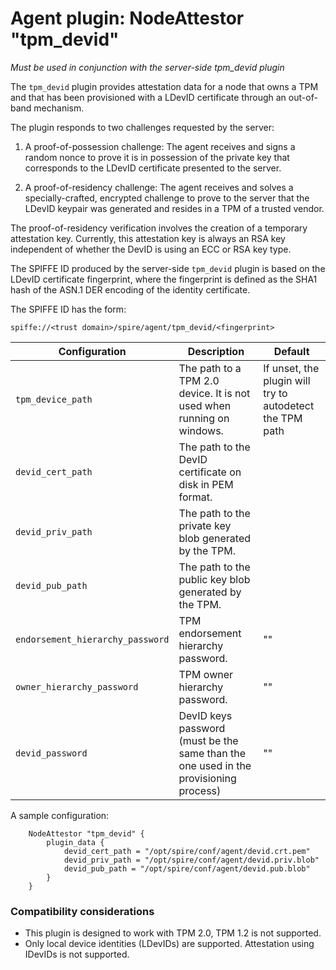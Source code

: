 # Agent plugin: NodeAttestor "tpm_devid"

*Must be used in conjunction with the server-side tpm_devid plugin*

The `tpm_devid` plugin provides attestation data for a node that owns a TPM
and that has been provisioned with a LDevID certificate through an out-of-band
mechanism.

The plugin responds to two challenges requested by the server:

1. A proof-of-possession challenge: The agent receives and signs a random nonce
to prove it is in possession of the private key that corresponds to the LDevID
certificate presented to the server.

2. A proof-of-residency challenge: The agent receives and solves a
specially-crafted, encrypted challenge to prove to the server that the LDevID
keypair was generated and resides in a TPM of a trusted vendor.

The proof-of-residency verification involves the creation of a temporary
attestation key. Currently, this attestation key is always an RSA key independent
of whether the DevID is using an ECC or RSA key type.

The SPIFFE ID produced by the server-side `tpm_devid` plugin is based on the 
LDevID certificate fingerprint, where the fingerprint is defined as the SHA1 hash
of the ASN.1 DER encoding of the identity certificate.

The SPIFFE ID has the form:

```
spiffe://<trust domain>/spire/agent/tpm_devid/<fingerprint>
```

| Configuration 		| Description 									| Default			|
| ---------------------------	| ----------------------------------------------------------------------------	| -----------------------------	|
|`tpm_device_path`		| The path to a TPM 2.0 device.	It is not used when running on windows.		| If unset, the plugin will try to autodetect the TPM path	|
|`devid_cert_path`		| The path to the DevID certificate on disk in PEM format.			|				|
|`devid_priv_path`		| The path to the private key blob generated by the TPM.			|				|
|`devid_pub_path`	 	| The path to the public key blob generated by the TPM.				|				|
|`endorsement_hierarchy_password`| TPM endorsement hierarchy password.						|		""		|
|`owner_hierarchy_password`	| TPM owner hierarchy password.							|		""		|
|`devid_password`		| DevID keys password (must be the same than the one used in the provisioning process)|		""		|

A sample configuration:

```
	NodeAttestor "tpm_devid" {
		plugin_data {
			devid_cert_path = "/opt/spire/conf/agent/devid.crt.pem"
			devid_priv_path = "/opt/spire/conf/agent/devid.priv.blob"
			devid_pub_path = "/opt/spire/conf/agent/devid.pub.blob"
		}
	}
```

### Compatibility considerations

+ This plugin is designed to work with TPM 2.0, TPM 1.2 is not supported.
+ Only local device identities (LDevIDs) are supported. Attestation using 
IDevIDs is not supported.
